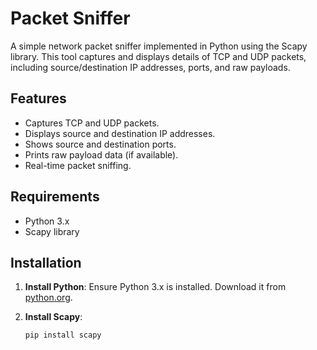 # Packet Sniffer

A simple network packet sniffer implemented in Python using the Scapy library. This tool captures and displays details of TCP and UDP packets, including source/destination IP addresses, ports, and raw payloads.

## Features

- Captures TCP and UDP packets.
- Displays source and destination IP addresses.
- Shows source and destination ports.
- Prints raw payload data (if available).
- Real-time packet sniffing.

## Requirements

- Python 3.x
- Scapy library

## Installation

1. **Install Python**: Ensure Python 3.x is installed. Download it from [python.org](https://www.python.org/).

2. **Install Scapy**:
   ```bash
   pip install scapy
